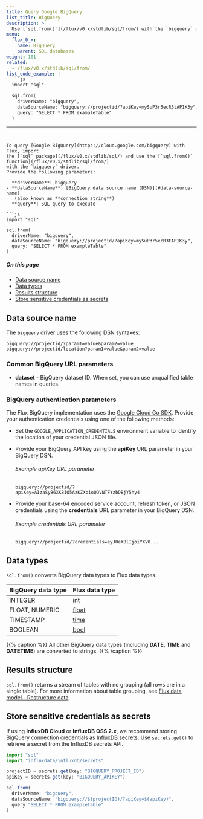 ```yaml
---
title: Query Google BigQuery
list_title: BigQuery
description: >
  Use [`sql.from()`](/flux/v0.x/stdlib/sql/from/) with the `bigquery` driver to query Google BigQuery.
menu:
  flux_0_x:
    name: BigQuery
    parent: SQL databases
weight: 101
related:
  - /flux/v0.x/stdlib/sql/from/
list_code_example: |
  ```js
  import "sql"

  sql.from(
    driverName: "bigquery",
    dataSourceName: "bigquery://projectid/?apiKey=mySuP3r5ecR3tAP1K3y",
    query: "SELECT * FROM exampleTable"
  )
  ```
---
```


To query [Google BigQuery](https://cloud.google.com/bigquery) with Flux, import
the [`sql` package](/flux/v0.x/stdlib/sql/) and use the [`sql.from()` function](/flux/v0.x/stdlib/sql/from/)
with the `bigquery` driver.
Provide the following parameters:

- **driverName**: bigquery
- **dataSourceName**: [BigQuery data source name (DSN)](#data-source-name)
  _(also known as **connection string**)_
- **query**: SQL query to execute

```js
import "sql"

sql.from(
  driverName: "bigquery",
  dataSourceName: "bigquery://projectid/?apiKey=mySuP3r5ecR3tAP1K3y",
  query: "SELECT * FROM exampleTable"
)
```

##### On this page

- [Data source name](#data-source-name)
- [Data types](#data-types)
- [Results structure](#results-structure)
- [Store sensitive credentials as secrets](#store-sensitive-credentials-as-secrets)

## Data source name
The `bigquery` driver uses the following DSN syntaxes:

```
bigquery://projectid/?param1=value&param2=value
bigquery://projectid/location?param1=value&param2=value
```

### Common BigQuery URL parameters
- **dataset** - BigQuery dataset ID. When set, you can use unqualified table names in queries.

### BigQuery authentication parameters
The Flux BigQuery implementation uses the [Google Cloud Go SDK](https://cloud.google.com/go/docs/reference/cloud.google.com/go/latest).
Provide your authentication credentials using one of the following methods:

- Set the `GOOGLE_APPLICATION_CREDENTIALS` environment variable to identify the
  location of your credential JSON file.
- Provide your BigQuery API key using the **apiKey** URL parameter in your BigQuery DSN.

    ###### Example apiKey URL parameter
    ```
    bigquery://projectid/?apiKey=AIzaSyB6XK8IO5AzKZXoioQOVNTFYzbDBjY5hy4
    ```

- Provide your base-64 encoded service account, refresh token, or JSON credentials
  using the **credentials** URL parameter in your BigQuery DSN.

    ###### Example credentials URL parameter
    ```
    bigquery://projectid/?credentials=eyJ0eXBlIjoiYXV0...
    ```

## Data types
`sql.from()` converts BigQuery data types to Flux data types.

| BigQuery data type | Flux data type                                |
| :----------------- | :-------------------------------------------- |
| INTEGER            | [int](/flux/v0.x/spec/types/#numeric-types)   |
| FLOAT, NUMERIC     | [float](/flux/v0.x/spec/types/#numeric-types) |
| TIMESTAMP          | [time](/flux/v0.x/spec/types/#time-types)     |
| BOOLEAN            | [bool](/flux/v0.x/spec/types/#boolean-types)  |

{{% caption %}}
All other BigQuery data types (including **DATE**, **TIME** and **DATETIME**)
are converted to strings.
{{% /caption %}}

## Results structure
`sql.from()` returns a stream of tables with no grouping (all rows are in a single table).
For more information about table grouping, see
[Flux data model - Restructure data](/flux/v0.x/get-started/data-model/#restructure-data).

## Store sensitive credentials as secrets
If using **InfluxDB Cloud** or **InfluxDB OSS 2.x**, we recommend storing BigQuery
connection credentials as [InfluxDB secrets](/influxdb/cloud/security/secrets/).
Use [`secrets.get()`](/flux/v0.x/stdlib/influxdata/influxdb/secrets/get/) to
retrieve a secret from the InfluxDB secrets API.

```js
import "sql"
import "influxdata/influxdb/secrets"

projectID = secrets.get(key: "BIGQUERY_PROJECT_ID")
apiKey = secrets.get(key: "BIGQUERY_APIKEY")

sql.from(
  driverName: "bigquery",
  dataSourceName: "bigquery://${projectID}/?apiKey=${apiKey}",
  query:"SELECT * FROM exampleTable"
)
```
